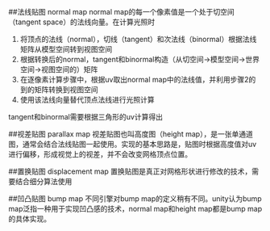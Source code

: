 ##法线贴图 normal map
normal map的每一个像素值是一个处于切空间（tangent space）的法线向量。在计算光照时

1. 将顶点的法线（normal），切线（tangent）和次法线（binormal）根据法线矩阵从模型空间转到视图空间
2. 根据转换后的normal，tangent和binormal构造（从切空间->模型空间->世界空间->视图空间的）矩阵
3. 在逐像素计算步骤中，根据uv取出normal map中的法线值，并利用步骤2的到的矩阵转换到视图空间
4. 使用该法线向量替代顶点法线进行光照计算

tangent和binormal需要根据三角形的uv计算得出

##视差贴图 parallax map
视差贴图也叫高度图（height map），是一张单通道图，通常会结合法线贴图一起使用。实现的基本思路是，贴图时根据高度值对uv进行偏移，形成视觉上的视差，并不会改变网格顶点位置。



##置换贴图 displacement map
置换贴图是真正对网格形状进行修改的技术，需要结合细分算法使用

##凹凸贴图 bump map
不同引擎对bump map的定义稍有不同。unity认为bump map泛指一种用于实现凹凸感的技术，normal map和height map都是bump map的具体实现。
